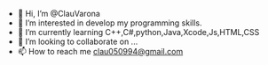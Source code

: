 - 👋 Hi, I’m @ClauVarona
- 👀 I’m interested in develop my programming skills.
- 🌱 I’m currently learning C++,C#,python,Java,Xcode,Js,HTML,CSS
- 💞️ I’m looking to collaborate on ...
- 📫 How to reach me clau050994@gmail.com

<!---
Clau050994/Clau050994 is a ✨ special ✨ repository because its `README.md` (this file) appears on your GitHub profile.
You can click the Preview link to take a look at your changes.
--->
